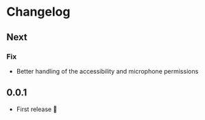 # Changelog

## Next

### Fix

- Better handling of the accessibility and microphone permissions

## 0.0.1

- First release 🚀
